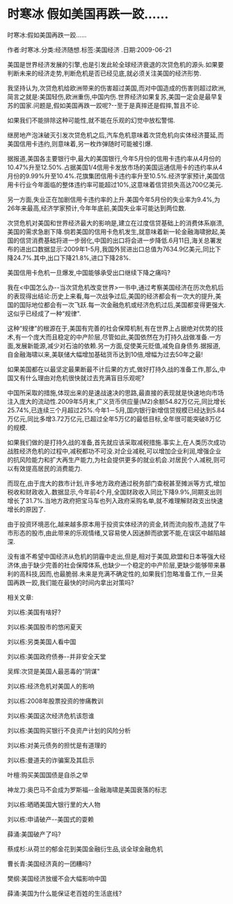 # 时寒冰  假如美国再跌一跤......    
    
时寒冰:假如美国再跌一跤......    
作者:时寒冰.分类:经济随想.标签:美国经济 .日期:2009-06-21    
美国是世界经济发展的引擎,也是引发此轮全球经济衰退的次贷危机的源头.如果要判断未来的经济走势,判断危机是否已经见底,就必须关注美国的经济形势.    
我坚持认为,次贷危机给欧洲带来的伤害超过美国,而对中国造成的伤害则超过欧洲,简言之就是:美国轻伤,欧洲重伤,中国内伤.世界经济如果复苏,美国一定会是最早复苏的国家.问题是,假如美国再跌一跤呢?--至于是真摔还是假摔,暂且不论.    
如果我们不能排除这种可能性,就不能在乐观的幻觉中放松警惕.    
继房地产泡沫破灭引发次贷危机之后,汽车危机意味着次贷危机向实体经济蔓延,而美国信用卡违约,则意味着,另一枚炸弹随时可能被引爆.    
据报道,美国各主要银行中,最大的美国银行,今年5月份的信用卡违约率从4月份的10.47%升至12.50%.占据美国1/4信用卡发放市场的美国运通信用卡的违约率从4月份的9.99%升至10.4%.花旗集团信用卡违约率升至10.5%.经济学家预计,美国信用卡行业今年面临的整体违约率可能超过10%,这意味着信贷损失高达700亿美元.    
另一方面,失业正在加剧信用卡违约率的上升.美国今年5月份的失业率为9.4%,为26年来最高,经济学家预计,今年年底前,美国失业率可能达到两位数.    
次贷危机对美国和世界经济最大的影响是,建立在过度信贷基础上的消费体系崩溃,美国的需求急剧下降.倘若美国的信用卡危机发生,就意味着新一轮金融海啸掀起,美国的信贷消费基础将进一步弱化,中国的出口将会进一步降低.6月11日,海关总署发布的进出口数据显示:2009年1-5月,我国外贸进出口总值为7634.9亿美元,同比下降24.7%.其中,出口下降21.8%,进口下降28%.    
美国信用卡危机一旦爆发,中国能够承受出口继续下降之痛吗?    
我在<中国怎么办--当次贷危机改变世界>一书中,通过考察美国经济在历次危机后的表现得出结论:历史上来看,每一次战争过后,美国的经济都会有一次大的提升,美国的国际地位都会有一次飞跃.每一次金融危机或经济危机过后,美国都变得更强大.这似乎已经成了一种“规律".    
这种“规律"的根源在于,美国有完善的社会保障机制,有在世界上占据绝对优势的技术,有一个庞大而且稳定的中产阶层,尽管如此,美国依然在为打持久战做准备.一方面,发展新能源,减少对石油的依赖.另一方面,促使美元贬值,减免自身债务.据报道,自金融海啸以来,美联储大幅增加基础货币达到10倍,增幅为过去50年之最!    
如果美国都在以最坚定最果断最不计后果的方式,做好打持久战的准备工作,那么,中国又有什么理由对危机很快就过去充满盲目乐观呢?    
中国所采取的措施,体现出来的是速战速决的思路,最直接的表现就是快速地向市场注入庞大的流动性.2009年5月末,广义货币供应量(M2)余额54.82万亿元,同比增长25.74%,已连续三个月超过25%.今年1－5月,国内银行新增信贷规模已经达到5.84万亿元,同比多增3.72万亿元,已超过全年5万亿的最低目标,全年很可能突破8万亿的规模.    
如果我们做的是打持久战的准备,首先就应该采取减税措施.事实上,在人类历次成功战胜经济危机的过程中,减税都功不可没.对企业减税,可以增加企业利润,增强企业的抗风险能力和扩大再生产能力,为社会提供更多的就业机会.对居民个人减税,则可以有效提高居民的消费能力.    
而现在,由于庞大的救市计划,许多地方政府通过税务部门查税甚至摊派等方式,增加税收和财政收入.数据显示,今年前4个月,全国财政收入同比下降9.9%,同期支出则增长了31.7%.当地方政府把宝马车也列入政府采购名单,就不难理解财政支出快速增长的原因了.    
由于投资环境恶化,越来越多原本用于投资实体经济的资金,转而流向股市,造就了牛市形态的股市,由此带来的乐观情绪,又容易使人因迷醉而欲罢不能,在误区中越陷越深.    
没有谁不希望中国经济从危机的阴霾中走出,但是,相对于美国,欧盟和日本等强大经济体,由于缺少完善的社会保障体系,也缺少一个稳定的中产阶层,更缺少能够带来暴利的高科技,因而,也最脆弱.未来是充满不确定性的,如果我们忽略准备工作,一旦美国再跌一跤,我们能在最快的时间内拿出对策吗?    
    
相关文章:    
刘以栋:美国有啥好?    
刘以栋:美国股市的悠闲夏天    
刘以栋:另类美国人看中国    
刘以栋:美国政府债券--并非安全天堂    
吴辉:次贷是美国人最恶毒的“阴谋"    
刘以栋:经济危机对美国人的影响    
刘以栋:2008年股票投资的惨痛教训    
刘以栋:美国这次经济危机该怨谁    
刘以栋:美国购买银行不良资产计划的风险分析    
刘以栋:对美元债务的担忧是有道理的    
刘以栋:曼道夫的诈骗案及其启示    
叶檀:购买美国国债是自杀之举    
神龙刀:奥巴马不会成为罗斯福--金融海啸是美国衰落的标志    
刘以栋:晒晒美国大银行里的大人物    
刘以栋:申请破产--美国式的耍赖    
薛涌:美国破产了吗?    
蔡成杉:从荷兰的郁金花到美国金融衍生品,谈全球金融危机    
曹长青:美国经济真的一团糟吗?    
樊纲:美国经济放缓不会大幅影响中国    
薛涌:美国为什么能保证老百姓的生活底线?